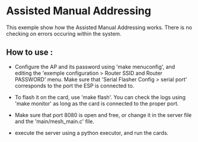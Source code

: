 # Assisted Manual Addressing

This exemple show how the Assisted Manual Addressing works. There is no checking on errors occuring within the system.

## How to use :

- Configure the AP and its password using 'make menuconfig', and editing the 'exemple configuration > Router SSID and Router PASSWORD' menu. Make sure that 'Serial Flasher Config > serial port' corresponds to the port the ESP is connected to.

- To flash it on the card, use 'make flash'. You can check the logs using 'make monitor' as long as the card is connected to the proper port.

- Make sure that port 8080 is open and free, or change it in the server file and the 'main/mesh_main.c' file.

- execute the server using a python executor, and run the cards.
